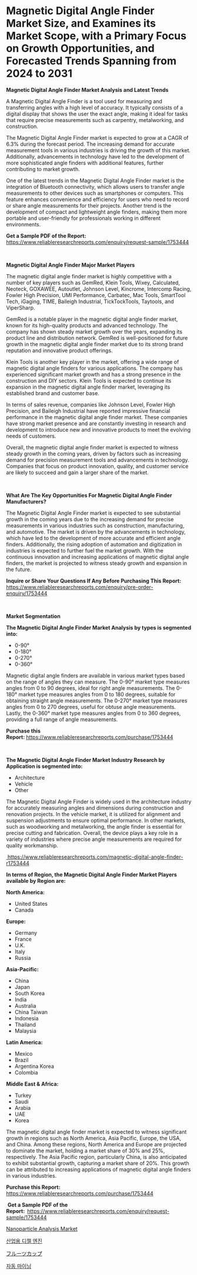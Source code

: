<p><h1>Magnetic Digital Angle Finder Market Size, and Examines its Market Scope, with a Primary Focus on Growth Opportunities, and Forecasted Trends Spanning from 2024 to 2031</h1></p><p><strong>Magnetic Digital Angle Finder Market Analysis and Latest Trends</strong></p>
<p><p>A Magnetic Digital Angle Finder is a tool used for measuring and transferring angles with a high level of accuracy. It typically consists of a digital display that shows the user the exact angle, making it ideal for tasks that require precise measurements such as carpentry, metalworking, and construction.</p><p>The Magnetic Digital Angle Finder market is expected to grow at a CAGR of 6.3% during the forecast period. The increasing demand for accurate measurement tools in various industries is driving the growth of this market. Additionally, advancements in technology have led to the development of more sophisticated angle finders with additional features, further contributing to market growth.</p><p>One of the latest trends in the Magnetic Digital Angle Finder market is the integration of Bluetooth connectivity, which allows users to transfer angle measurements to other devices such as smartphones or computers. This feature enhances convenience and efficiency for users who need to record or share angle measurements for their projects. Another trend is the development of compact and lightweight angle finders, making them more portable and user-friendly for professionals working in different environments.</p></p>
<p><strong>Get a Sample PDF of the Report:&nbsp;</strong> <a href="https://www.reliableresearchreports.com/enquiry/request-sample/1753444">https://www.reliableresearchreports.com/enquiry/request-sample/1753444</a></p>
<p>&nbsp;</p>
<p><strong>Magnetic Digital Angle Finder Major Market Players</strong></p>
<p><p>The magnetic digital angle finder market is highly competitive with a number of key players such as GemRed, Klein Tools, Wixey, Calculated, Neoteck, GOXAWEE, Autoutlet, Johnson Level, Kincrome, Intercomp Racing, Fowler High Precision, UMI Performance, Carbatec, Mac Tools, SmartTool Tech, iGaging, TIME, Baileigh Industrial, TickTockTools, Taytools, and ViperSharp.</p><p>GemRed is a notable player in the magnetic digital angle finder market, known for its high-quality products and advanced technology. The company has shown steady market growth over the years, expanding its product line and distribution network. GemRed is well-positioned for future growth in the magnetic digital angle finder market due to its strong brand reputation and innovative product offerings.</p><p>Klein Tools is another key player in the market, offering a wide range of magnetic digital angle finders for various applications. The company has experienced significant market growth and has a strong presence in the construction and DIY sectors. Klein Tools is expected to continue its expansion in the magnetic digital angle finder market, leveraging its established brand and customer base.</p><p>In terms of sales revenue, companies like Johnson Level, Fowler High Precision, and Baileigh Industrial have reported impressive financial performance in the magnetic digital angle finder market. These companies have strong market presence and are constantly investing in research and development to introduce new and innovative products to meet the evolving needs of customers.</p><p>Overall, the magnetic digital angle finder market is expected to witness steady growth in the coming years, driven by factors such as increasing demand for precision measurement tools and advancements in technology. Companies that focus on product innovation, quality, and customer service are likely to succeed and gain a larger share of the market.</p></p>
<p>&nbsp;</p>
<p><strong>What Are The Key Opportunities For Magnetic Digital Angle Finder Manufacturers?</strong></p>
<p><p>The Magnetic Digital Angle Finder market is expected to see substantial growth in the coming years due to the increasing demand for precise measurements in various industries such as construction, manufacturing, and automotive. The market is driven by the advancements in technology, which have led to the development of more accurate and efficient angle finders. Additionally, the rising adoption of automation and digitization in industries is expected to further fuel the market growth. With the continuous innovation and increasing applications of magnetic digital angle finders, the market is projected to witness steady growth and expansion in the future.</p></p>
<p><strong>Inquire or Share Your Questions If Any Before Purchasing This Report:</strong> <a href="https://www.reliableresearchreports.com/enquiry/pre-order-enquiry/1753444">https://www.reliableresearchreports.com/enquiry/pre-order-enquiry/1753444</a></p>
<p>&nbsp;</p>
<p><strong>Market Segmentation</strong></p>
<p><strong>The Magnetic Digital Angle Finder Market Analysis by types is segmented into:</strong></p>
<p><ul><li>0-90°</li><li>0-180°</li><li>0-270°</li><li>0-360°</li></ul></p>
<p><p>Magnetic digital angle finders are available in various market types based on the range of angles they can measure. The 0-90° market type measures angles from 0 to 90 degrees, ideal for right angle measurements. The 0-180° market type measures angles from 0 to 180 degrees, suitable for obtaining straight angle measurements. The 0-270° market type measures angles from 0 to 270 degrees, useful for obtuse angle measurements. Lastly, the 0-360° market type measures angles from 0 to 360 degrees, providing a full range of angle measurements.</p></p>
<p><strong>Purchase this Report:&nbsp;</strong><a href="https://www.reliableresearchreports.com/purchase/1753444">https://www.reliableresearchreports.com/purchase/1753444</a></p>
<p>&nbsp;</p>
<p><strong>The Magnetic Digital Angle Finder Market Industry Research by Application is segmented into:</strong></p>
<p><ul><li>Architecture</li><li>Vehicle</li><li>Other</li></ul></p>
<p><p>The Magnetic Digital Angle Finder is widely used in the architecture industry for accurately measuring angles and dimensions during construction and renovation projects. In the vehicle market, it is utilized for alignment and suspension adjustments to ensure optimal performance. In other markets, such as woodworking and metalworking, the angle finder is essential for precise cutting and fabrication. Overall, the device plays a key role in a variety of industries where precise angle measurements are required for quality workmanship.</p></p>
<p><a href="https://www.reliableresearchreports.com/magnetic-digital-angle-finder-r1753444">&nbsp;https://www.reliableresearchreports.com/magnetic-digital-angle-finder-r1753444</a></p>
<p><strong>In terms of Region, the Magnetic Digital Angle Finder Market Players available by Region are:</strong></p>
<p>
    <p> <strong> North America: </strong>
        <ul>
            <li>United States</li>
            <li>Canada</li>
        </ul>
        </p> 
    <p> <strong> Europe: </strong>
        <ul>
            <li>Germany</li>
            <li>France</li>
            <li>U.K.</li>
            <li>Italy</li>
            <li>Russia</li>
        </ul>
        </p> 
    <p> <strong> Asia-Pacific: </strong>
        <ul>
            <li>China</li>
            <li>Japan</li>
            <li>South Korea</li>
            <li>India</li>
            <li>Australia</li>
            <li>China Taiwan</li>
            <li>Indonesia</li>
            <li>Thailand</li>
            <li>Malaysia</li>
        </ul>
        </p> 
    <p> <strong> Latin America: </strong>
        <ul>
            <li>Mexico</li>
            <li>Brazil</li>
            <li>Argentina Korea</li>
            <li>Colombia</li>
        </ul>
        </p> 
    <p> <strong> Middle East & Africa: </strong>
        <ul>
            <li>Turkey</li>
            <li>Saudi</li>
            <li>Arabia</li>
            <li>UAE</li>
            <li>Korea</li>
        </ul>
    </p>
    </p>
<p><p>The magnetic digital angle finder market is expected to witness significant growth in regions such as North America, Asia Pacific, Europe, the USA, and China. Among these regions, North America and Europe are projected to dominate the market, holding a market share of 30% and 25%, respectively. The Asia Pacific region, particularly China, is also anticipated to exhibit substantial growth, capturing a market share of 20%. This growth can be attributed to increasing applications of magnetic digital angle finders in various industries.</p></p>
<p><strong>Purchase this Report: </strong><a href="https://www.reliableresearchreports.com/purchase/1753444">https://www.reliableresearchreports.com/purchase/1753444</a></p>
<p>&nbsp;<strong>Get a Sample PDF of the Report:&nbsp;&nbsp;</strong><a href="https://www.reliableresearchreports.com/enquiry/request-sample/1753444">https://www.reliableresearchreports.com/enquiry/request-sample/1753444</a></p>
<p><strong></strong></p>
<p><p><a href="https://github.com/ashepherd82/Market-Research-Report-List-5/blob/main/nanoparticle-analysis-market.md">Nanoparticle Analysis Market</a></p><p><a href="https://medium.com/@pepo3k/%EA%B8%80%EB%A1%9C%EB%B2%8C-%EC%82%B0%EC%97%85%EC%9A%A9-%EB%94%94%EC%A0%A4-%EC%97%94%EC%A7%84-%EC%8B%9C%EC%9E%A5-%EB%B6%84%EC%84%9D-%ED%8A%B8%EB%A0%8C%EB%93%9C-%EC%98%88%EC%B8%A1-%EB%B0%8F-%EC%84%B1%EC%9E%A5-%EA%B8%B0%ED%9A%8C-2024-2031-%EC%9D%84-%EB%8B%A4%EB%A3%AC-185%ED%8E%98%EC%9D%B4%EC%A7%80-%EB%A6%AC%ED%8F%AC%ED%8A%B8-ba0c69692980">산업용 디젤 엔진</a></p><p><a href="https://github.com/DwightHuels1/Market-Research-Report-List-1/blob/main/6511264155448.md">フルーツカップ</a></p><p><a href="https://medium.com/@giovanileannon/%EC%8B%9C%EC%9E%A5-%EC%98%88%EC%B8%A1-%EA%B8%80%EB%A1%9C%EB%B2%8C-%EC%9E%90%EB%8F%99-%EC%B1%84%EA%B5%B4-%ED%8A%B8%EB%A0%8C%EB%93%9C-%EB%B0%8F-%EC%98%81%ED%96%A5-%EB%B6%84%EC%84%9D-2024-2031-%EC%9D%91%EC%9A%A9-%EA%B8%88%EC%86%8D-%EC%B1%84%EA%B5%B4-%EA%B4%91%EB%AC%BC-%EC%B1%84%EA%B5%B4-%EC%84%9D%ED%83%84-%EC%B1%84%EA%B5%B4-%EA%B8%B0%ED%83%80-%EB%B0%8F-%EC%9C%A0%ED%98%95-%EC%A7%80%ED%95%98-%EC%B1%84%EA%B5%B4-%EC%9E%90%EB%8F%99%ED%99%94-%ED%91%9C%EB%A9%B4-%EC%B1%84%EA%B5%B4-%EC%9E%90%EB%8F%99%ED%99%94-f0fee6b2fed2">자동 마이닝</a></p></p>